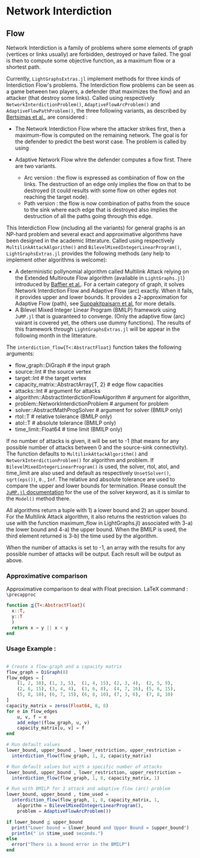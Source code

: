 # Network Interdiction

## Flow

Network Interdiction is a family of problems where some elements of graph
(vertices or links usually) are forbidden, destroyed or have failed. The goal is
then to compute some objective function, as a maximum flow or a shortest path.

Currently, `LightGraphsExtras.jl` implement methods for three kinds of Interdiction
Flow's problems. The Interdiction flow problems can be seen as a game between two
players, a defender (that maximizes the flow) and an attacker (that destroy some
links). Called using respectively `NetworkInterdictionProblem()`,
`AdaptiveFlowArcProblem()` and `AdaptiveFlowPathProblem()`, the three following
variants, as described by
[Bertsimas et al.](http://dx.doi.org/10.1016/j.orl.2015.11.005), are considered :

- The Network Interdiction Flow where the attacker strikes first, then a maximum-flow
  is computed on the remaining network. The goal is for the defender to predict the
  best worst case. The problem is called by using
- Adaptive Network Flow whre the defender computes a flow first. There are two
  variants.

    - Arc version : the flow is expressed as combination of flow on the links. The
      destruction of an edge only implies the flow on that to be destroyed (it could
      results with some flow on other egdes not reaching the target node).
    - Path version : the flow is now combination of paths from the souce to the sink
      where each edge that is destroyed also implies the destruction of all the paths
      going through this edge.


This Interdiction Flow (including all the variants) for general graphs is an NP-hard problem and several exact and approximative algorithms have been designed in the academic litterature. Called using respectively `MultilinkAttackAlgorithm()` and `BilevelMixedIntegerLinearProgram()`, `LightGraphsExtras.jl` provides the following methods (any help to implement other algorithms is welcome):

- A deterministic pollynomial algorithm called Multilink Attack relying on the
  Extended Multiroute Flow algorithm (available in `LightGraphs.jl`) introduced by
  [Baffier et al.](http://dx.doi.org/10.1016/j.disopt.2016.05.002). For a certain
  category of graph, it solves Network Interdiction Flow and Adaptive Flow (arc)
  exactly. When it fails, it provides upper and lower bounds. It provides a
  2-approximation for Adaptive Flow (path), see
  [Suppakitpaisarn et al.](http://dx.doi.org/10.1109/HPSR.2015.7483079)
  for more details.
- A Bilevel Mixed Integer Linear Program (BMILP) framework using `JuMP.jl` that is
  guaranteed to converge. (Only the adaptive flow (arc) vairant is covered yet, the
  others use dummy functions). The results of this framework through
  `LightGraphsExtras.jl` will be appear in the following month in the litterature.

The `interdiction_flow{T<:AbstractFloat}` function takes the following arguments:

- flow_graph::DiGraph                           # the input graph
- source::Int                                   # the source vertex
- target::Int                                   # the target vertex
- capacity_matrix::AbstractArray{T, 2}          # edge flow capacities
- attacks::Int                                  # argument for attacks
- algorithm::AbstractInterdictionFlowAlgorithm  # argument for algorithm,
- problem::NetworkInterdictionProblem           # argument for problem
- solver::AbstractMathProgSolver                # argument for solver (BMILP only)
- rtol::T                                       # relative tolerance (BMILP only)
- atol::T                                       # absolute tolerance (BMILP only)
- time_limit::Float64                           # time limit (BMILP only)

If no number of attacks is given, it will be set to -1 (that means for any possible
number of attacks between 0 and the source-sink connectivity).
The function defaults to `MultilinkAttackAlgorithm()` and `NetworkInterdictionProblem()`
for algorithm and problem. If `BilevelMixedIntegerLinearProgram()` is used,
the solver, rtol, atol, and time_limit are also used and default as respectively
`UnsetSolver()`, `sqrt(eps())`, `0.`, `Inf`. The relative and absolute tolerance are
used to compare the upper and lower bounds for termination.
Please consult the [`JuMP.jl` documentation](http://http://jump.readthedocs.io) for the
use of the solver keyword, as it is similar to the `Model()` method there.

All algorithms return a tuple with 1) a lower bound and 2) an upper bound.
For the Multilink Attack algorithm, it also returns the restriction values (to use with
the function maximum_flow in LightGraphs.jl) associated with 3-a) the lower bound and
4-a) the upper bound. When the BMILP is used, the third element returned is 3-b) the
time used by the algorithm.

When the number of attacks is set to -1, an array with the results for any possible number of attacks will be output. Each result will be output as above.

### Approximative comparison

Approximative comparison to deal with Float precision. LaTeX command : `\precapproc`

```julia
function ⪷{T<:AbstractFloat}(
  x::T,
  y::T
  )
  return x ≈ y || x < y
end
```

### Usage Example :

```julia

# Create a flow-graph and a capacity matrix
flow_graph = DiGraph(8)
flow_edges = [
    (1, 2, 10), (1, 3, 5),  (1, 4, 15), (2, 3, 4),  (2, 5, 9),
    (2, 6, 15), (3, 4, 4),  (3, 6, 8),  (4, 7, 16), (5, 6, 15),
    (5, 8, 10), (6, 7, 15), (6, 8, 10), (7, 3, 6),  (7, 8, 10)
]
capacity_matrix = zeros(Float64, 8, 8)
for e in flow_edges
    u, v, f = e
    add_edge!(flow_graph, u, v)
    capacity_matrix[u, v] = f
end

# Run default values
lower_bound, upper_bound , lower_restriction, upper_restriction =
  interdiction_flow(flow_graph, 1, 8, capacity_matrix)

# Run default values but with a specific number of attacks
lower_bound, upper_bound , lower_restriction, upper_restriction =
  interdiction_flow(flow_graph, 1, 8, capacity_matrix, 1)

# Run with BMILP for 1 attack and adaptive flow (arc) problem
lower_bound, upper_bound , time_used =
  interdiction_flow(flow_graph, 1, 8, capacity_matrix, 1,
    algorithm = BilevelMixedIntegerLinearProgram(),
    problem = AdaptiveFlowArcProblem())

if lower_bound ⪷ upper_bound
  print("Lower bound = $lower_bound and Upper Bound = $upper_bound")
  println(" in $time_used seconds.")
else
  error("There is a bound error in the BMILP")
end

```

